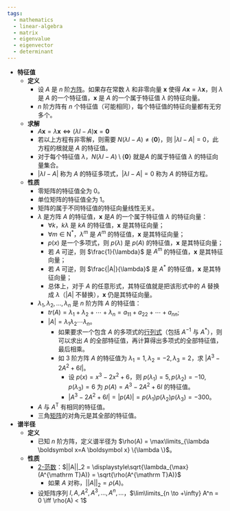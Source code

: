 ```yaml
---
tags:
  - mathematics
  - linear-algebra
  - matrix
  - eigenvalue
  - eigenvector
  - determinant
---
```

- **特征值**
	- **定义**
		- 设 $A$ 是 $n$ 阶[方阵](/pages/mathematics/linear-algrbra/matrix.md#xtm5r3)。如果存在常数 $\lambda$ 和非零向量 $\boldsymbol x$ 使得 $A\boldsymbol x=\lambda\boldsymbol x$，则 $\lambda$ 是 $A$ 的一个特征值，$\boldsymbol x$ 是 $A$ 的一个属于特征值 $\lambda$ 的特征向量。
		- $n$ 阶方阵有 $n$ 个特征值（可能相同），每个特征值的特征向量都有无穷多个。
	- **求解**
		- $A\boldsymbol x=\lambda\boldsymbol x\iff (\lambda I-A)\boldsymbol x=\boldsymbol 0$
		- 若以上方程有非零解，则需要 $N(\lambda I-A)\ne \{\boldsymbol 0\}$，则 $|\lambda I-A|=0$，此方程的根就是 $A$ 的特征值。
		- 对于每个特征值 $\lambda$，$N(\lambda I-A)\setminus\{\boldsymbol 0\}$ 就是$A$ 的属于特征值 $\lambda$ 的特征向量集合。
		- $|\lambda I-A|$ 称为 $A$ 的特征多项式，$|\lambda I-A|=0$ 称为 $A$ 的特征方程。
	- **性质**
		- 零矩阵的特征值全为 $0$。
		- 单位矩阵的特征值全为 $1$。
		- 矩阵的属于不同特征值的特征向量线性无关。
		- $\lambda$ 是方阵 $A$ 的特征值，$\boldsymbol x$ 是$A$ 的一个属于特征值 $\lambda$ 的特征向量：
			- $\forall k$，$k\lambda$ 是 $kA$ 的特征值，$\boldsymbol x$ 是其特征向量；
			- $\forall m\in \mathrm N^*$，$\lambda^m$ 是 $A^m$ 的特征值，$\boldsymbol x$ 是其特征向量；
			- $p(x)$ 是一个多项式，则 $p(\lambda)$ 是 $p(A)$ 的特征值，$\boldsymbol x$ 是其特征向量；
			- 若 $A$ 可逆，则 $\frac{1}{\lambda}$ 是 $A^m$ 的特征值，$\boldsymbol x$ 是其特征向量；
			- 若 $A$ 可逆，则 $\frac{|A|}{\lambda}$ 是 $A^*$ 的特征值，$\boldsymbol x$ 是其特征向量；
			- 总体上，对于 $A$ 的任意形式，其特征值就是把该形式中的 $A$ 替换成 $\lambda$（$|A|$ 不替换），$\boldsymbol x$ 仍是其特征向量。
		- $\lambda_1,\lambda_2,\dots,\lambda_n$ 是 $n$ 阶方阵 $A$ 的特征值：
			- $tr(A)=\lambda_1+\lambda_2+\cdots+\lambda_n=a_{11}+a_{22}+\cdots+a_{nn}$;
			- $|A|=\lambda_1\lambda_2\cdots\lambda_n$。
				- 如果要求一个包含 $A$ 的多项式的[行列式](/pages/mathematics/linear-algrbra/determinant.md)（包括 $A^{-1}$ 与 $A^*$），则可以求出 $A$ 的全部特征值，再计算得出多项式的全部特征值，最后相乘。
				- 如 $3$ 阶方阵 $A$ 的特征值为 $\lambda_1=1,\lambda_2=-2,\lambda_3=2$，求 $|A^3-2A^2+6I|$。
					- 设 $p(x)=x^3-2x^2+6$，则 $p(\lambda_1)=5,p(\lambda_2)=-10,p(\lambda_3)=6$ 为 $p(A)=A^3-2A^2+6I$ 的特征值。
					- $|A^3-2A^2+6I|=|p(A)|=p(\lambda_1)p(\lambda_2)p(\lambda_3)=-300$。
		- $A$ 与 $A^{\mathrm T}$ 有相同的特征值。
		- 三角[矩阵](/pages/mathematics/linear-algrbra/matrix.md)的对角元是其全部的特征值。
- **谱半径**
	- **定义**
		- 已知 $n$ 阶方阵，定义谱半径为 $\rho(A) = \max\limits_{\lambda \boldsymbol x=A \boldsymbol x} \{\lambda \}$。
	- **性质**
		- [2-范数](/pages/mathematics/linear-algrbra/norm.md#xuxoty)：$||A||_2 = \displaystyle\sqrt{\lambda_{\max}(A^{\mathrm T}A)} = \sqrt{\rho(A^{\mathrm T}A)}$
			- 如果 $A$ 对称，$||A||_2 = \rho(A)$。
		- 设矩阵序列 $I,A,A^2,A^3,\dots,A^n,\dots$，$\lim\limits_{n \to +\infty} A^n = 0 \iff \rho(A) < 1$
